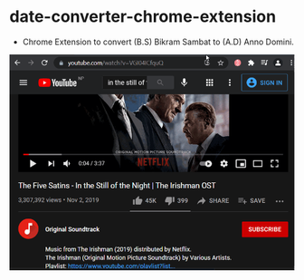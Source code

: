 # date-converter-chrome-extension

- Chrome Extension to convert (B.S) Bikram Sambat to (A.D) Anno Domini.

![alt](./GIFS/featureCast.gif)
